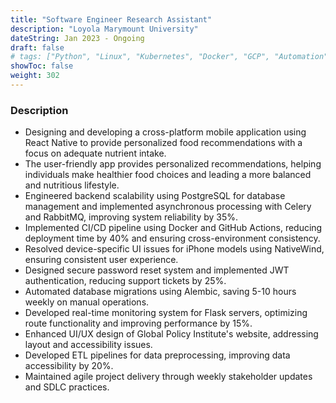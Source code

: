 ```yaml
---
title: "Software Engineer Research Assistant"
description: "Loyola Marymount University"
dateString: Jan 2023 - Ongoing
draft: false
# tags: ["Python", "Linux", "Kubernetes", "Docker", "GCP", "Automation", "FastAPI"]
showToc: false
weight: 302
---
```


### Description

- Designing and developing a cross-platform mobile application using React Native to provide personalized food recommendations with a focus on adequate nutrient intake.
- The user-friendly app provides personalized recommendations, helping individuals make healthier food choices and leading a more balanced and nutritious lifestyle.
- Engineered backend scalability using PostgreSQL for database management and implemented asynchronous processing with Celery and
  RabbitMQ, improving system reliability by 35%.
- Implemented CI/CD pipeline using Docker and GitHub Actions, reducing deployment time by 40% and ensuring cross-environment consistency.
- Resolved device-specific UI issues for iPhone models using NativeWind, ensuring consistent user experience.
- Designed secure password reset system and implemented JWT authentication, reducing support tickets by 25%.
- Automated database migrations using Alembic, saving 5-10 hours weekly on manual operations.
- Developed real-time monitoring system for Flask servers, optimizing route functionality and improving performance by 15%.
- Enhanced UI/UX design of Global Policy Institute's website, addressing layout and accessibility issues.
- Developed ETL pipelines for data preprocessing, improving data accessibility by 20%.
- Maintained agile project delivery through weekly stakeholder updates and SDLC practices.
